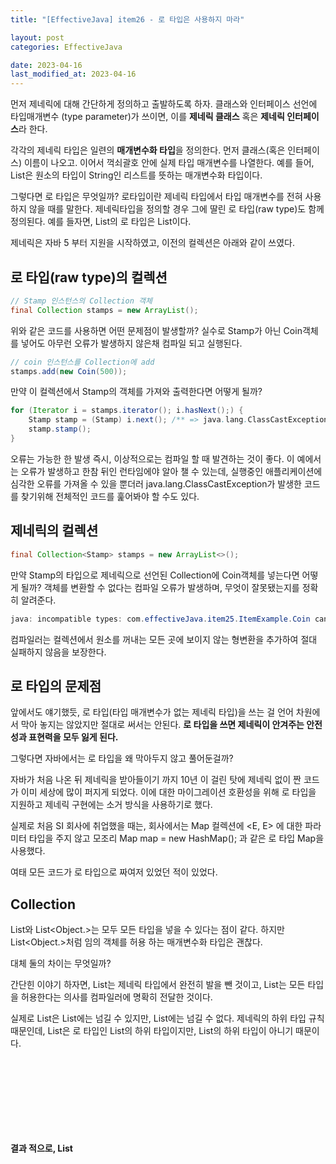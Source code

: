 ```yaml
---
title: "[EffectiveJava] item26 - 로 타입은 사용하지 마라"

layout: post
categories: EffectiveJava

date: 2023-04-16
last_modified_at: 2023-04-16
---
```


먼저 제네릭에 대해 간단하게 정의하고 출발하도록 하자. 클래스와 인터페이스 선언에 타입매개변수 (type parameter)가 쓰이면, 이를 **제네릭 클래스** 혹은 **제네릭 인터페이스**라 한다.

각각의 제네릭 타입은 일련의 **매개변수화 타입**을 정의한다. 먼저 클래스(혹은 인터페이스) 이름이 나오고. 이어서 꺽쇠괄호 안에 실제 타입 매개변수를 나열한다.
예를 들어, List<String>은 원소의 타입이 String인 리스트를 뜻하는 매개변수화 타입이다.

그렇다면 로 타입은 무엇일까? 로타입이란 제네릭 타입에서 타입 매개변수를 전혀 사용하지 않을 때를 말한다. 제네릭타입을 정의할 경우 그에 딸린 로 타입(raw type)도 함께 정의된다.
예를 들자면, List<E>의 로 타입은 List이다.

제네릭은 자바 5 부터 지원을 시작하였고, 이전의 컬렉션은 아래와 같이 쓰였다.


## 로 타입(raw type)의 컬렉션

```java
// Stamp 인스턴스의 Collection 객체
final Collection stamps = new ArrayList();
```

위와 같은 코드를 사용하면 어떤 문제점이 발생할까?
실수로 Stamp가 아닌 Coin객체를 넣어도 아무런 오류가 발생하지 않은채 컴파일 되고 실행된다.

```java
// coin 인스턴스를 Collection에 add
stamps.add(new Coin(500));
```

만약 이 컬렉션에서 Stamp의 객체를 가져와 출력한다면 어떻게 될까?

```java
for (Iterator i = stamps.iterator(); i.hasNext();) {
    Stamp stamp = (Stamp) i.next(); /** => java.lang.ClassCastException가 발생한다. */
    stamp.stamp();
}
```

오류는 가능한 한 발생 즉시, 이상적으로는 컴파일 할 때 발견하는 것이 좋다.
이 예에서는 오류가 발생하고 한참 뒤인 런타임에야 알아 챌 수 있는데, 실행중인 애플리케이션에 심각한 오류를 가져올 수 있을 뿐더러 java.lang.ClassCastException가 발생한 코드를 찾기위해 전체적인 코드를 훑어봐야 할 수도 있다.


## 제네릭의 컬렉션

```java
final Collection<Stamp> stamps = new ArrayList<>();
```

만약 Stamp의 타입으로 제네릭으로 선언된 Collection에 Coin객체를 넣는다면 어떻게 될까?
객체를 변환할 수 없다는 컴파일 오류가 발생하며, 무엇이 잘못됐는지를 정확히 알려준다.

```java
java: incompatible types: com.effectiveJava.item25.ItemExample.Coin cannot be converted to com.effectiveJava.item25.ItemExample.Stamp
```

컴파일러는 컬렉션에서 원소를 꺼내는 모든 곳에 보이지 않는 형변환을 추가하여 절대 실패하지 않음을 보장한다.


## 로 타입의 문제점

앞에서도 얘기했듯, 로 타입(타입 매개변수가 없는 제네릭 타입)을 쓰는 걸 언어 차원에서 막아 놓지는 않았지만 절대로 써서는 안된다.
**로 타입을 쓰면 제네릭이 안겨주는 안전성과 표현력을 모두 잃게 된다.**

그렇다면 자바에서는 로 타입을 왜 막아두지 않고 풀어둔걸까?

자바가 처음 나온 뒤 제네릭을 받아들이기 까지 10년 이 걸린 탓에 제네릭 없이 짠 코드가 이미 세상에 많이 퍼지게 되었다.
이에 대한 마이그레이션 호환성을 위해 로 타입을 지원하고 제네릭 구현에는 소거 방식을 사용하기로 했다.

실제로 처음 SI 회사에 취업했을 때는, 회사에서는 Map 컬렉션에 <E, E> 에 대한 파라미터 타입을 주지 않고 모조리 Map map = new HashMap(); 과 같은 로 타입 Map을 사용했다.

여태 모든 코드가 로 타입으로 짜여저 있었던 적이 있었다.


## Collection

List와 List<Object.>는 모두 모든 타입을 넣을 수 있다는 점이 같다. 하지만 List<Object.>처럼 임의 객체를 허용 하는 매개변수화 타입은 괜찮다.

대체 둘의 차이는 무엇일까?

간단힌 이야기 하자면, List는 제네릭 타입에서 완전히 발을 뺀 것이고, List<Object>는 모든 타입을 허용한다는 의사를 컴파일러에 명확히 전달한 것이다.

실제로 List<String>은 List에는 넘길 수 있지만, List<Object>에는 넘길 수 없다. 제네릭의 하위 타입 규칙 때문인데,
List<String>은 로 타입인 List의 하위 타입이지만, List<Object>의 하위 타입이 아니기 때문이다.

**결과 적으로, List<Object> 같은 매개변수화 타입을 사용할 때와 달리 List 같은 로 타입을 사용하면 타입 안정성을 잃게 된다.**

다음 예시를 살펴보도록 하자.

```java
public static void main(String[] args) {
    List<String> strings = new ArrayList<>();
    unsafeAdd(strings, Integer.valueOf(101));
    String s = strings.get(0);
}

private static void unsafeAdd(List list, Object o) {
    list.add(o);
}
```

위의 코드는 컴파일은 되지만 로 타입인 List를 사용하여 다음과 같은 경고가 발생한다.

```java
list.add(o); /** => Unchecked call to 'add(E)' as a member of raw type 'java.util.List' */
```

이 프로그램을 이대로 실행하면 strings.get(0)의 결과를 형변환 하려 할 때 ClassCaseException을 던진다.
Integer를 String으로 변환하려 시도한 것이다.

이제 unsageAdd 메소드 내부의 로 타입인 List를 List<Object>로 바꾼다음 컴파일을 시도해보자.
그렇다면 오류 메시지가 출력되며 컴파일조차 되지 않는다.


```java
public static void main(String[] args) {
  List<String> strings = new ArrayList<>();
  /** unsafeAdd => java: incompatible types: java.util.List<java.lang.String> cannot be converted to java.util.List<java.lang.Object> */
  unsafeAdd(strings, Integer.valueOf(101));
  String s = strings.get(0);
  }
```


## Collection<?>

그렇다면 로 타입을 사용하지 않고 원소 타입을 몰라도 되는 코드를 작성하려면 어떻게 해야 될까?

아래의 예시를 살펴보자.

```java
static int numElementsInCommon(Set s1, Set s2) {
    int result = 0;
    for (Object o1 : s1)
        if (s2.contains(o1))
            result++;
    return result;
}
```

이 메서드는 동작은 하지만 로 타입을 사용하여서 안전하지 않다. 따라서 **비한정적 와일드카드 타입(unbounded wildcard type)**을 대신 사용하는 것이 좋다.

와일드 카드는 Collection<?>로 표현 할 수 있다.

예컨데 제네릭 타입인 Collection<E>의 비한정적 와일드카드 타입은 Collection<?>이다.

그렇다면 위의 예시에 와일드카드를 적용해 보도록 하자.

```java
static int numElementsInCommon(Set<?> s1, Set<?> s2) {...}
```

비한정적 와일드카드 타입인 Set<?>와 로 타입 Set의 차이는 무엇일까?
간단하게 말하자면, 와일드카드 타입은 안전하고, 로 타입은 안전하지 않다.

로 타입 컬렉션에는 아무 원소나 넣을 수 있으니 타입 불변식을 훼손하기 쉽다. 반면 **Collection<?>에는 (null 외에는) 어떤 원소도 넣을 수 없다.**

list.add(null)외에는 전부 컴파일 에러가 나는 것을 확인 할 수 있다.

```java
public static void main(String[] args) {
    Collection<?> members = new ArrayList<>();
    /**
     * 아래 세개의 로직에서는 java: incompatible types: com.effectiveJava.item25.ItemExample.Member cannot be converted to capture#1 of ?
     * 컴파일 에러가 발생한다.
     */
    members.add(new Member(1L, "mho1"));
    members.add(1);
    members.add("mho");
    members.add(null);
}
```


## 예외 사항

그렇다면 로 타입을 사용하는 경우는 아예 없는걸까? 그렇지는 않다. 소소한 몇가지 예외가 있는데

첫번째 예외로는 class 리터럴에는 로 타입을 사용해야 한다.

class 리터럴이란. List.class나, String[].class와 같이 .class로 끝나는 형식을 말한다.
실제로 사용을 해보면 List.class는 허용하나, List<String>.class나 List<?>.class는 허용하지 않는다.

두번째 예외로는 instanceof 연산자는 비한정적 와일드카드 타입 의외의 매개변수화 타입에는 적용할 수 없다.

런타임에는 제네릭 타입 정보가 지워지기 때문이다.
또한 로 타입이든 비한정적 와일드카드 타입이든 instanceof는 완전히 똑같이 동작한다.

꺽쇠괄호와 물음표는 아무런 역할 없이 코드만 지저분하게 만드므로, 차라리 로 타입을 쓰는것이 깔끔하다.

```java
if (o instanceof Set){      /** 로 타입 */
    Set<?> s = (Set<?>) o;  /** 와일드카드 타입 */
    ...
}
```
